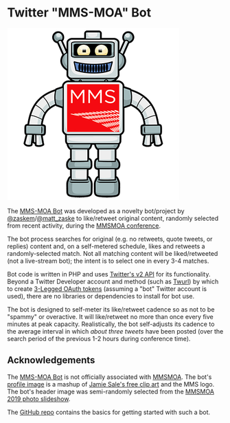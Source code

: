 # Twitter "MMS-MOA" Bot
![MMS-MOA bot profile image](mmsbot.png "MMS-MOA bot")

The [MMS-MOA Bot](https://twitter.com/mmsmoabot) was developed as a novelty bot/project by [@zaskem](https://github.com/zaskem)/[@matt_zaske](https://twitter.com/matt_zaske) to like/retweet original content, randomly selected from recent activity, during the [MMSMOA conference](https://mmsmoa.com/).

The bot process searches for original (e.g. no retweets, quote tweets, or replies) content and, on a self-metered schedule, likes and retweets a randomly-selected match. Not all matching content will be liked/retweeted (not a live-stream bot); the intent is to select one in every 3-4 matches.

Bot code is written in PHP and uses [Twitter's v2 API](https://developer.twitter.com/en/docs/twitter-api) for its functionality. Beyond a Twitter Developer account and method (such as [Twurl](https://developer.twitter.com/en/docs/tutorials/using-twurl)) by which to create [3-Legged OAuth tokens](https://developer.twitter.com/en/docs/authentication/oauth-1-0a/obtaining-user-access-tokens) (assuming a "bot" Twitter account is used), there are no libraries or dependencies to install for bot use.

The bot is designed to self-meter its like/retweet cadence so as not to be "spammy" or overactive. It will like/retweet no more than once every five minutes at peak capacity. Realistically, the bot self-adjusts its cadence to the average interval in which _about three tweets_ have been posted (over the search period of the previous 1-2 hours during conference time).

## Acknowledgements
The [MMS-MOA Bot](https://twitter.com/mmsmoabot) is not officially associated with [MMSMOA](https://mmsmoa.com/). The bot's [profile image](https://twitter.com/mmsmoabot/photo) is a mashup of [Jamie Sale's free clip art](https://www.jamiesale-cartoonist.com/free-cartoon-robot-vector/) and the MMS logo. The bot's header image was semi-randomly selected from the [MMSMOA 2019 photo slideshow](https://mmsmoa.com/past/mms-2019-at-moa-photos.html).

The [GitHub repo](https://github.com/zaskem/twitterbot-mmsbot) contains the basics for getting started with such a bot.